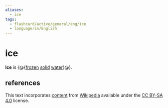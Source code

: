 ```yaml
---
aliases:
  - ice
tags:
  - flashcard/active/general/eng/ice
  - language/in/English
---
```


# ice

__Ice__ is {@{[frozen](freezing.md) [solid](solid.md) [water](water.md)}@}. <!--SR:!2026-08-17,943,330-->

## references

This text incorporates [content](https://en.wikipedia.org/wiki/ice) from [Wikipedia](Wikipedia.md) available under the [CC BY-SA 4.0](https://creativecommons.org/licenses/by-sa/4.0/) license.
